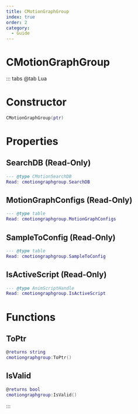 ```yaml
---
title: CMotionGraphGroup
index: true
order: 2
category:
  - Guide
---
```


# CMotionGraphGroup

::: tabs
@tab Lua
# Constructor
```lua
CMotionGraphGroup(ptr)
```
# Properties
## SearchDB (Read-Only)
```lua
--- @type CMotionSearchDB
Read: cmotiongraphgroup.SearchDB
```
## MotionGraphConfigs (Read-Only)
```lua
--- @type table
Read: cmotiongraphgroup.MotionGraphConfigs
```
## SampleToConfig (Read-Only)
```lua
--- @type table
Read: cmotiongraphgroup.SampleToConfig
```
## IsActiveScript (Read-Only)
```lua
--- @type AnimScriptHandle
Read: cmotiongraphgroup.IsActiveScript
```
# Functions
## ToPtr
```lua
@returns string
cmotiongraphgroup:ToPtr()
```
## IsValid
```lua
@returns bool
cmotiongraphgroup:IsValid()
```

:::